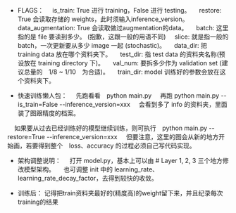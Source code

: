 - FLAGS：
    is_train: True 进行 training，False 进行 testing。
    restore: True 会读取存储的 weights，此时须输入inference_version。
    data_augmentation: True 会读取做过augmentation的data。
    batch: 这里指的是 file 要读到多少。 (抱歉，这跟一般的用语不同)
    slice: 就是指一般的 batch，一次更新要从多少 image 一起 (stochastic)。
    data_dir: 把 training data 放在哪个资料夹下。
    test_dir: 指 test data 的资料夹名称(预设放在 training directory 下)。
    val_num: 要拆多少作为 validation set (建议总量的　1/8 ~ 1/10　为合适)。
    train_dir: model 训练好的参数会放在这个资料夹下。

- 快速训练懒人包：
    先跑看看　python main.py
    再跑 python main.py --is_train=False --inference_version=xxx
    会看到多了 info 的资料夹，里面装了图跟精度的档案。

    如果要从过去已经训练好的模型继续训练，则可执行　python main.py --restore=True --inference_version=xxx
    但要注意，这里的图会从新的地方开始画，若要得到整个　loss、accuracy 的过程必须自己写代码实现。

- 架构调整说明：
    打开 model.py，基本上可以由 # Layer 1, 2, 3 三个地方修改模型架构。
    也可调整 init 中的 learning_rate、learning_rate_decay_factor，去得到较快的收敛。

- 训练后：
    记得把train资料夹最好的(精度高)的weight留下来，并且纪录每次training的结果